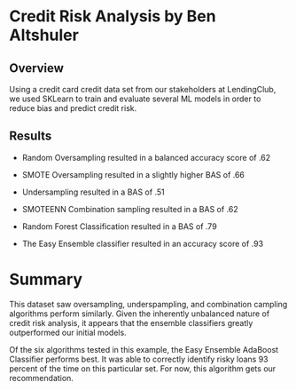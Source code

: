 # Credit Risk Analysis by Ben Altshuler

## Overview 

Using a credit card credit data set from our stakeholders at LendingClub, we used SKLearn to train and evaluate several ML models in order to reduce bias and predict credit risk. 

## Results

- Random Oversampling resulted in a balanced accuracy score of .62

- SMOTE Oversampling resulted in a slightly higher BAS of .66

- Undersampling resulted in a BAS of .51

- SMOTEENN Combination sampling resulted in a BAS of .62

- Random Forest Classification resulted in a BAS of .79

- The Easy Ensemble classifier resulted in an accuracy score of .93

# Summary

This dataset saw oversampling, underspampling, and combination campling algorithms perform similarly. Given the inherently unbalanced nature of credit risk analysis, it appears that the ensemble classifiers greatly outperformed our initial models. 

Of the six algorithms tested in this example, the Easy Ensemble AdaBoost Classifier performs best. It was able to correctly identify risky loans 93 percent of the time on this particular set. For now, this algorithm gets our recommendation. 